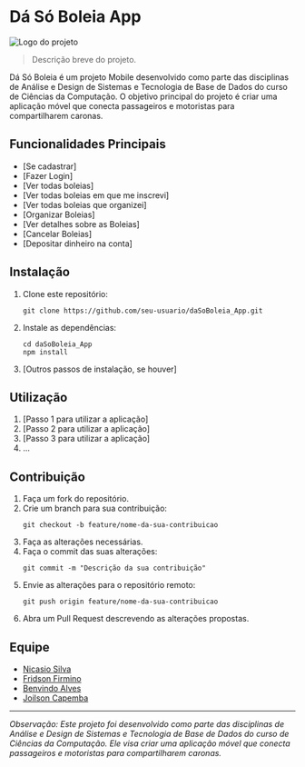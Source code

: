 # Dá Só Boleia App

![Logo do projeto](link_para_logo_do_projeto)

> Descrição breve do projeto.

Dá Só Boleia é um projeto Mobile desenvolvido como parte das disciplinas de Análise e Design de Sistemas e Tecnologia de Base de Dados do curso de Ciências da Computação. O objetivo principal do projeto é criar uma aplicação móvel que conecta passageiros e motoristas para compartilharem caronas.

## Funcionalidades Principais

- [Se cadastrar]
- [Fazer Login]
- [Ver todas boleias]
- [Ver todas boleias em que me inscrevi]
- [Ver todas boleias que organizei]
- [Organizar Boleias]
- [Ver detalhes sobre as Boleias]
- [Cancelar Boleias]
- [Depositar dinheiro na conta]

## Instalação

1. Clone este repositório:

   ```shell
   git clone https://github.com/seu-usuario/daSoBoleia_App.git
   ```

2. Instale as dependências:

   ```shell
   cd daSoBoleia_App
   npm install
   ```

3. [Outros passos de instalação, se houver]

## Utilização

1. [Passo 1 para utilizar a aplicação]
2. [Passo 2 para utilizar a aplicação]
3. [Passo 3 para utilizar a aplicação]
4. ...

## Contribuição

1. Faça um fork do repositório.
2. Crie um branch para sua contribuição:
   ```shell
   git checkout -b feature/nome-da-sua-contribuicao
   ```
3. Faça as alterações necessárias.
4. Faça o commit das suas alterações:
   ```shell
   git commit -m "Descrição da sua contribuição"
   ```
5. Envie as alterações para o repositório remoto:
   ```shell
   git push origin feature/nome-da-sua-contribuicao
   ```
6. Abra um Pull Request descrevendo as alterações propostas.

## Equipe

- [Nicasio Silva](https://github.com/Nicasiomarques)
- [Fridson Firmino](https://github.com/FridsonFirmino)
- [Benvindo Alves](https://github.com/AlvesBenvindo)
- [Joilson Capemba](https://github.com/JoilsonCapemba)



---

*Observação: Este projeto foi desenvolvido como parte das disciplinas de Análise e Design de Sistemas e Tecnologia de Base de Dados do curso de Ciências da Computação. Ele visa criar uma aplicação móvel que conecta passageiros e motoristas para compartilharem caronas.*
